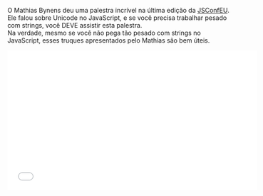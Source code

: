 <!--
layout: post
title: JavaScript ♥  Unicode
date: 2014-10-13T19:22:32.267Z
comments: true
published: true
keywords: ES6, Unicode
description: Mathias Bynens talking about Unicode in JavaScript
categories: Unicode, Videos
authorName: Jaydson Gomes
authorLink: http://twitter.com/jaydson
authorDescription: Web Carpenter - BrazilJS - http://nasc.io
authorPicture: https://s.gravatar.com/avatar/572696200604e59baa59ee90d61f7d02?s=80
-->
O Mathias Bynens deu uma palestra incrível na última edição da [JSConfEU](http://2014.jsconf.eu).<!--more-->  
Ele falou sobre Unicode no JavaScript, e se você precisa trabalhar pesado com strings, você DEVE assistir esta palestra.  
Na verdade, mesmo se você não pega tão pesado com strings no JavaScript, esses truques apresentados pelo Mathias são bem úteis.  
<iframe width="560" height="315" src="//www.youtube.com/embed/zi0w7J7MCrk" frameborder="0" allowfullscreen></iframe>
